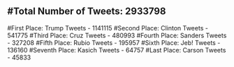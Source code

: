 #Total Number of Tweets: 2933798 
---
#First Place: Trump Tweets - 1141115
#Second Place: Clinton Tweets - 541775
#Third Place: Cruz Tweets - 480993
#Fourth Place: Sanders Tweets - 327208
#Fifth Place: Rubio Tweets - 195957
#Sixth Place: Jeb! Tweets - 136160
#Seventh Place: Kasich Tweets - 64757
#Last Place: Carson Tweets - 45833
